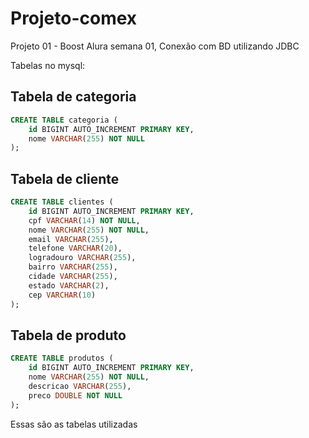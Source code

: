 # Projeto-comex
Projeto 01 - Boost Alura semana 01, Conexão com BD utilizando JDBC


Tabelas no mysql:

## Tabela de categoria

```sql
CREATE TABLE categoria (
    id BIGINT AUTO_INCREMENT PRIMARY KEY,
    nome VARCHAR(255) NOT NULL
);
```

## Tabela de cliente

```sql
CREATE TABLE clientes (
    id BIGINT AUTO_INCREMENT PRIMARY KEY,
    cpf VARCHAR(14) NOT NULL,
    nome VARCHAR(255) NOT NULL,
    email VARCHAR(255),
    telefone VARCHAR(20),
    logradouro VARCHAR(255),
    bairro VARCHAR(255),
    cidade VARCHAR(255),
    estado VARCHAR(2),
    cep VARCHAR(10)
);
```

## Tabela de produto

```sql
CREATE TABLE produtos (
    id BIGINT AUTO_INCREMENT PRIMARY KEY,
    nome VARCHAR(255) NOT NULL,
    descricao VARCHAR(255),
    preco DOUBLE NOT NULL
);
```

Essas são as tabelas utilizadas
